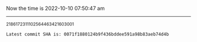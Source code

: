 Now the time is 2022-10-10 07:50:47 am

---

<small>2186172311102564463421603001</small>

```txt
Latest commit SHA is: 0071f1880124b9f436bddee591a98b83aeb74d4b
```
